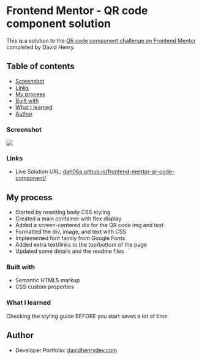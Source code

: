 # Frontend Mentor - QR code component solution

This is a solution to the [QR code component challenge on Frontend Mentor](https://www.frontendmentor.io/challenges/qr-code-component-iux_sIO_H) completed by David Henry.

## Table of contents

- [Screenshot](#screenshot)
- [Links](#links)
- [My process](#my-process)
- [Built with](#built-with)
- [What I learned](#what-i-learned)
- [Author](#author)

### Screenshot

![](./solution-screenshot.jpg)

### Links

- Live Solution URL: [dah06a.github.io/frontend-mentor-qr-code-component/](https://dah06a.github.io/frontend-mentor-qr-code-component/)

## My process

- Started by resetting body CSS styling
- Created a main container with flex display
- Added a screen-centered div for the QR code img and text
- Formatted the div, image, and text with CSS
- Implemented font family from Google Fonts
- Added extra text/links to the top/bottom of the page
- Updated some details and the readme files

### Built with

- Semantic HTML5 markup
- CSS custom properties

### What I learned

Checking the styling guide BEFORE you start saves a lot of time.

## Author

- Developer Portfolio: [davidhenrydev.com](http://davidhenrydev.com)
